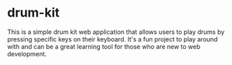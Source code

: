 # drum-kit
This is a simple drum kit web application that allows users to play drums by pressing specific keys on their keyboard. It's a fun project to play around with and can be a great learning tool for those who are new to web development.
